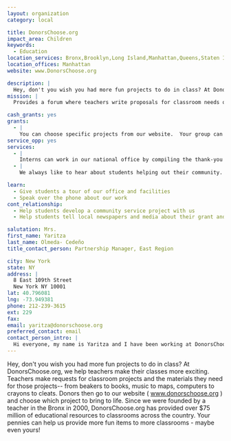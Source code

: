 ```yaml
---
layout: organization
category: local

title: DonorsChoose.org
impact_area: Children
keywords: 
  - Education
location_services: Bronx,Brooklyn,Long Island,Manhattan,Queens,Staten Island,Greater New York
location_offices: Manhattan
website: www.DonorsChoose.org

description: |
  Hey, don't you wish you had more fun projects to do in class? At DonorsChoose.org, we help teachers make their classes more exciting. Teachers make requests for classroom projects and the materials they need for those projects-- from beakers to books, music to maps, computers to crayons to cleats. Donors then go to our website ( www.donorschoose.org ) and choose which project to bring to life. Since we were founded by a teacher in the Bronx in 2000, DonorsChoose.org has provided over $75 million of educational resources to classrooms across the country. Your pennies can help us provide more fun items to more classrooms - maybe even yours!
mission: |
  Provides a forum where teachers write proposals for classroom needs or special projects. Citizens are then able to choose which proposal their donation supports.

cash_grants: yes
grants: 
  - |
    You can choose specific projects from our website.  Your group can search through teacher proposals using school, geography, keyword, subject area, or grade searches. For any donation above $100, or any donation that completes the funding on a project, you will receive a thank-you package of letters from the classroom your group has helped.
service_opp: yes
services: 
  - |
    Interns can work in our national office by compiling the thank-you packages that go out to our donors.
  - |
    We always like to hear about students helping out their community. You and a group of friends can help by putting together a bake sale or other fundraiser to raise money for a specific project on our site. The project you choose can even be one you help fund from your own school!

learn: 
  - Give students a tour of our office and facilities
  - Speak over the phone about our work
cont_relationship: 
  - Help students develop a community service project with us
  - Help students tell local newspapers and media about their grant and/or project with us

salutation: Mrs.
first_name: Yaritza
last_name: Olmeda- Cedeño
title_contact_person: Partnership Manager, East Region

city: New York
state: NY
address: |
  8 East 109th Street    
  New York NY 10001
lat: 40.796081
lng: -73.949381
phone: 212-239-3615
ext: 229
fax: 
email: yaritza@donorschoose.org
preferred_contact: email
contact_person_intro: |
  Hi everyone, my name is Yaritza and I have been working at DonorsChoose.org for three years. We're excited to work with the Penny Harvest again since we received 3 grants in 2009! My husband is a teacher in the Bronx and he collects pennies with his students every year for the Penny Harvest. He always takes my jar full of pennies to school with him but I don't mind, since I know you all are making good use of them.  Well, we're happy to be working with you all and I know that you'll pick some great classroom projects at DonorsChoose.org, to help out schools like yours.
---
```

Hey, don't you wish you had more fun projects to do in class? At DonorsChoose.org, we help teachers make their classes more exciting. Teachers make requests for classroom projects and the materials they need for those projects-- from beakers to books, music to maps, computers to crayons to cleats. Donors then go to our website ( www.donorschoose.org ) and choose which project to bring to life. Since we were founded by a teacher in the Bronx in 2000, DonorsChoose.org has provided over $75 million of educational resources to classrooms across the country. Your pennies can help us provide more fun items to more classrooms - maybe even yours!